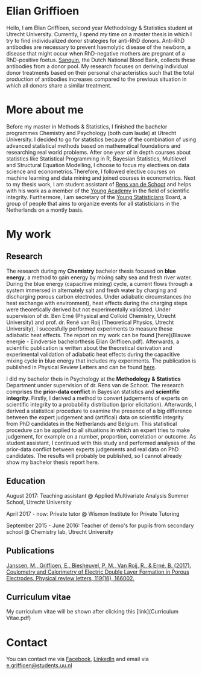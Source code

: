# Elian Griffioen

Hello, I am Elian Griffioen, second year Methodology & Statistics student at Utrecht University. Currently, I spend my time on a master thesis in which I try to find individualized donor strategies for anti-RhD donors. Anti-RhD antibodies are necessary to prevent haemolytic disease of the newborn, a disease that might occur when RhD-negative mothers are pregnant of a RhD-positive foetus. [Sanquin](https://www.sanquin.nl/en/), the Dutch National Blood Bank, collects these antibodies from a donor pool. My research focuses on deriving individual donor treatments based on their personal characteristics such that the total production of antibodies increases compared to the previous situation in which all donors share a similar treatment.

# More about me
Before my master in Methods & Statistics, I finished the bachelor programmes Chemistry and Psychology (both cum laude) at Utrecht University. I decided to go for statistics because of the combination of using advanced statistical methods based on mathematical foundations and researching real world problems. After one year of in depth courses about statistics like Statistical Programming in R, Bayesian Statistics, Multilevel and Structural Equation Modelling, I choose to focus my electives on data science and econometrics.Therefore, I followed elective courses on machine learning and data mining and joined courses in econometrics. Next to my thesis work, I am student assistant of [Rens van de Schoot](https://www.rensvandeschoot.com/elian-griffioen/) and helps with his work as a member of the [Young Academy](https://www.dejongeakademie.nl/en?set_language=en) in the field of scientific integrity. Furthermore, I am secretary of the [Young Statisticians](http://youngstatisticians.nl/index.html) Board, a group of people that aims to organize events for all statisticians in the Netherlands on a montly basis.

# My work

## Research

The research during my **Chemistry** bachelor thesis focused on **blue energy**, a method to gain energy by mixing salty sea and fresh river water. During the blue energy (capacitive mixing) cycle, a current flows through a system immersed in alternately salt and fresh water by charging and discharging porous carbon electrodes. Under adiabatic circumstances (no heat exchange with environment), heat effects during the charging steps were theoretically derived but not experimentally validated. Under supervision of dr. Ben Erné (Physical and Colloid Chemistry, Utrecht University) and prof. dr. René van Roij (Theoretical Physics, Utrecht University), I succesfully performed experiments to measure these adiabatic heat effects. The report on my work can be found [here](Blauwe energie - Eindversie bachelorthesis Elian Griffioen.pdf). Afterwards, a scientific publication is written about the theoretical derivation and experimental validation of adiabatic heat effects during the capacitive mixing cycle in blue energy that includes my experiments. The publication is published in Physical Review Letters and can be found [here](https://arxiv.org/pdf/1707.00120.pdf).

I did my bachelor theis in Psychology at the **Methodology & Statistics** Department under supervision of dr. Rens van de Schoot. The research comprises the **prior-data conflict** in Bayesian statistics and **scientific integrity**. Firstly, I derived a method to convert judgements of experts on scientific integrity to a probability distribution (prior elicitation). Afterwards, I derived a statistical procedure to examine the presence of a big difference between the expert judgement and (artifical) data on scientific integrity from PhD candidates in the Netherlands and Belgium. This statistical procedure can be applied to all situations in which an expert tries to make judgement, for example on a number, proportion, correlation or outcome. As student assistant, I continued with this study and performed analyses of the prior-data conflict between experts judgements and real data on PhD candidates. The results will probably be published, so I cannot already show my bachelor thesis report here.


## Education

August 2017: Teaching assistant @ Applied Multivariate Analysis Summer School, Utrecht University

April 2017 - now: Private tutor @ Wismon Institute for Private Tutoring

September 2015 - June 2016: Teacher of demo's for pupils from secondary school @ Chemistry lab, Utrecht University

## Publications

[Janssen, M., Griffioen, E., Biesheuvel, P. M., Van Roij, R., & Erné, B. (2017). Coulometry and Calorimetry of Electric Double Layer Formation in Porous Electrodes. Physical review letters, 119(16), 166002.](https://arxiv.org/pdf/1707.00120.pdf)

## Curriculum vitae

My curriculum vitae will be shown after clicking this [link](Curriculum Vitae.pdf)

# Contact

You can contact me via [Facebook](https://www.facebook.com/elian.griffioen?ref=bookmarks), [LinkedIn](https://www.linkedin.com/in/elian-griffioen-5b7818103/) and email via e.griffioen@students.uu.nl
